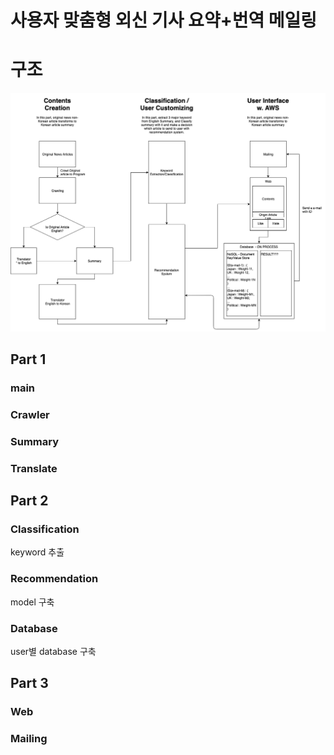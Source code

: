 사용자 맞춤형 외신 기사 요약+번역 메일링
========================================

# 구조
![screensh](./Mailing.png)
## Part 1
### main
### Crawler
### Summary
### Translate

## Part 2
### Classification
keyword 추출
### Recommendation
model 구축
### Database
user별 database 구축

## Part 3
### Web
### Mailing
